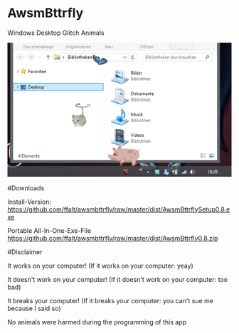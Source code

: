 AwsmBttrfly
===========

Windows Desktop Glitch Animals

![Screenshot](https://github.com/ffalt/awsmbttrfly/raw/master/docs/screenshot.png)

#Downloads

Install-Version: 
https://github.com/ffalt/awsmbttrfly/raw/master/dist/AwsmBttrflySetup0.8.exe

Portable All-In-One-Exe-File
https://github.com/ffalt/awsmbttrfly/raw/master/dist/AwsmBttrfly0.8.zip  

#Disclaimer

It works on your computer!
(If it works on your computer: yeay)

It doesn't work on your computer!
(If it doesn't work on your computer: too bad)

It breaks your computer!
(If it breaks your computer: you can't sue me because I said so) 



No animals were harmed during the programming of this app 
